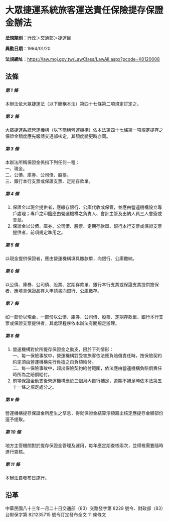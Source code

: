 # 大眾捷運系統旅客運送責任保險提存保證金辦法



**法規類別**：行政＞交通部＞捷運目

**異動日期**：1994/01/20  

**法規網址**：https://law.moj.gov.tw/LawClass/LawAll.aspx?pcode=K0120008



## 法條
##### 第 1 條
本辦法依大眾捷運法（以下簡稱本法）第四十七條第二項規定訂定之。

##### 第 2 條
大眾捷運系統營運機構（以下簡稱營運機構）依本法第四十七條第一項規定提存之保證金額度應先報請交通部核定，其額度變更時亦同。

##### 第 3 條
本辦法所稱保證金係指下列任何一種：  
一、現金。  
二、公債、庫券、公司債、股票。  
三、銀行本行支票或保證支票、定期存款單。

##### 第 4 條
1. 保證金以現金提供者，應繳存銀行、公庫代收或保管，並應由營運機構設立專戶處理；專戶之印鑑應由營運機構之負責人、會計主管及出納人員三人會簽或會章。
1. 保證金以公債、庫券、公司債、股票、定期存款單、銀行本行支票或保證支票提供者，前項規定準用之。

##### 第 5 條
以現金提供保證者，應由營運機構填具繳款單，向銀行、公庫繳納。

##### 第 6 條
以公債、庫券、公司債、股票、定期存款單、銀行本行支票或保證支票提供擔保者，應填具保證品存入申請書向銀行、公庫繳存。

##### 第 7 條
如一部份以現金，一部份以公債、庫券、公司債、股票、定期存款單、銀行本行支票或保證支票提供者，其處理程序依本辦法有關規定辦理。

##### 第 8 條
1. 營運機構對於所提存保證金之動支，限於下列情形：  
一、每一保險事故中，營運機構對受害旅客依法應負賠償責任時，按保險契約約定須由營運機構先行負擔之自負額給付。  
二、每一保險事故中，超出保險契約給付範圍，依法應由營運機構負賠償責任時所為之賠償給付。
1. 前項保證金動支後營運機構應於三個月內自行補足，逾期不補足時依本法第五十一條之規定處分之。

##### 第 9 條
營運機構提存保證金所產生之孳息，得就保證金結算淨額超出核定應提存金額部份逕予提取。

##### 第 10 條
地方主管機關對於提存保證金管理及運用，每年應定期查核兩次，並得視需要隨時進行查核。

##### 第 11 條
本辦法自發布日施行。

## 沿革
中華民國八十三年一月二十日交通部（83）交路發字第 8229 號令、財政部（83）台財保字第 821235715 號令訂定發布全文 11 條條文
